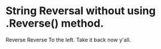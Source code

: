 # String Reversal without using .Reverse() method.

Reverse Reverse
To the left. Take it back now y'all.
